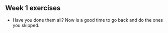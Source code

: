 ## Week 1 exercises

* Have you done them all? Now is a good time to go back and do the ones you skipped.
